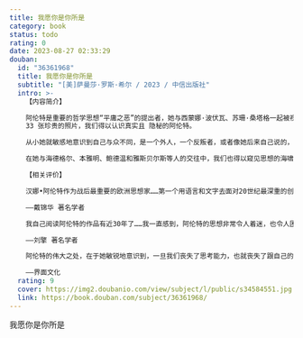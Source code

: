 ```yaml
---
title: 我愿你是你所是
category: book
status: todo
rating: 0
date: 2023-08-27 02:33:29
douban:
  id: "36361968"
  title: 我愿你是你所是
  subtitle: "[美]萨曼莎·罗斯·希尔 / 2023 / 中信出版社"
  intro: >-
    【内容简介】

    阿伦特是重要的哲学思想“平庸之恶”的提出者，她与西蒙娜·波伏瓦、苏珊·桑塔格一起被视为20世纪三大女性思想家。奥古斯丁说:“我爱你——我愿你是你所是。”这也是阿伦特曾反复引用的话。借助档案、采访资料、诗歌手稿和私人书信等资料，以及
    33 张珍贵的照片，我们得以认识真实且 隐秘的阿伦特。

    从小她就敏感地意识到自己与众不同，是一个外人，一个反叛者，或者像她后来自己说的，一个“局外人”和一个“亡命之徒”，她后来的人生也没有改变这两种身份:诗人兰德尔·贾雷尔说，阿伦特的婚姻是“双王制”.他们相互滋养着对方的心智生命；好友玛丽·麦卡锡说，阿伦特像一个“孤独的旅客，在她思想的火车上”行驶;面对他人的批评，她以自己独特的方式回应道，“我讨厌当个刺儿头，但恐怕我确实是个刺儿头”……

    在她与海德格尔、本雅明、鲍德温和雅斯贝尔斯等人的交往中，我们也得以窥见思想的海啸扑面而来。

    【相关评价】

    汉娜•阿伦特作为战后最重要的欧洲思想家……第一个用语言和文字去面对20世纪最深重的创伤即奥斯维辛、种族灭绝、犹太大屠杀，她是这样一个勇敢的伟大的思想者。

    ——戴锦华 著名学者

    我自己阅读阿伦特的作品有近30年了……我一直感到，阿伦特的思想非常令人着迷，也令人困惑，因为她的思考是未完成的、探索性的，从未给出完整的答案。但也许这本身就是一个答案：它要求我们，必须和阿伦特一同思考，必须自己来思考，如同苏格拉底那样，用思考恢复我们作为人的存在本质。

    ——刘擎 著名学者

    阿伦特的伟大之处，在于她敏锐地意识到，一旦我们丧失了思考能力，也就丧失了跟自己的良心对话的能力，成为了别人的精神寄生虫。

    ——界面文化
  rating: 9
  cover: https://img2.doubanio.com/view/subject/l/public/s34584551.jpg
  link: https://book.douban.com/subject/36361968/
---
```


我愿你是你所是